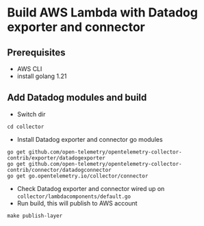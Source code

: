 # Build AWS Lambda with Datadog exporter and connector

## Prerequisites

* AWS CLI
* install golang 1.21

## Add Datadog modules and build

* Switch dir 
```
cd collector
```
* Install Datadog exporter and connector go modules
```
go get github.com/open-telemetry/opentelemetry-collector-contrib/exporter/datadogexporter
go get github.com/open-telemetry/opentelemetry-collector-contrib/connector/datadogconnector
go get go.opentelemetry.io/collector/connector
```
* Check Datadog exporter and connector wired up on `collector/lambdacomponents/default.go`
* Run build, this will publish to AWS account
```
make publish-layer
```